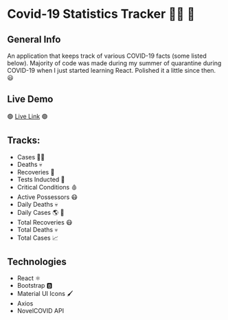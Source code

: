 # Covid-19 Statistics Tracker 👨‍🔬 🧫

## General Info

An application that keeps track of various COVID-19 facts (some listed below). Majority of code was made during my summer of quarantine during COVID-19 when I just started learning React. Polished it a little since then. 😃

## Live Demo

🟢 [Live Link](https://covid-19-app-fe01f.web.app) 🟢

## Tracks:

- Cases 🧑‍⚕️
- Deaths 💀
- Recoveries 💉
- Tests Inducted 🏥
- Critical Conditions 🩸
- Active Possessors 😷
- Daily Deaths 💀
- Daily Cases 🌎 💼
- Total Recoveries 😷
- Total Deaths 💀
- Total Cases 📈

## Technologies

- React ⚛️
- Bootstrap 🅱️
- Material UI Icons 🖌️
- Axios
- NovelCOVID API

